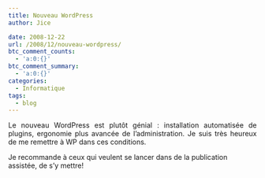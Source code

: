 ```yaml
---
title: Nouveau WordPress
author: Jice

date: 2008-12-22
url: /2008/12/nouveau-wordpress/
btc_comment_counts:
  - 'a:0:{}'
btc_comment_summary:
  - 'a:0:{}'
categories:
  - Informatique
tags:
  - blog
---
```

<p style="text-align: justify;">
  Le nouveau WordPress est plutôt génial : installation automatisée de plugins, ergonomie plus avancée de l&#8217;administration. Je suis très heureux de me remettre à WP dans ces conditions.
</p>

Je recommande à ceux qui veulent se lancer dans de la publication assistée, de s&#8217;y mettre!
